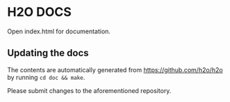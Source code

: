 H2O DOCS
========

Open index.html for documentation.

Updating the docs
-----------------

The contents are automatically generated from https://github.com/h2o/h2o by running `cd doc && make`.

Please submit changes to the aforementioned repository.
